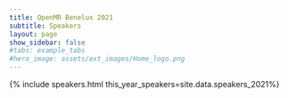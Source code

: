 ```yaml
---
title: OpenMR Benelux 2021
subtitle: Speakers
layout: page
show_sidebar: false
#tabs: example_tabs
#hero_image: assets/ext_images/Home_logo.png
---
```


 {% include speakers.html this_year_speakers=site.data.speakers_2021%}

